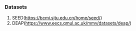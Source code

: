 ### Datasets


1. SEED(https://bcmi.sjtu.edu.cn/home/seed/)
2. DEAP(https://www.eecs.qmul.ac.uk/mmv/datasets/deap/)
